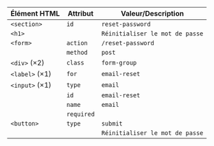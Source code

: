 

| Élément HTML               | Attribut             | Valeur/Description         |
|----------------------------|----------------------|----------------------------|
| `<section>`                | `id`                 | `reset-password`           |
| `<h1>`                     |                      | `Réinitialiser le mot de passe` |
| `<form>`                   | `action`             | `/reset-password`          |
|                            | `method`             | `post`                     |
| `<div>` (×2)               | `class`              | `form-group`               |
| `<label>` (×1)             | `for`                | `email-reset`              |
| `<input>` (×1)             | `type`               | `email`                    |
|                            | `id`                 | `email-reset`              |
|                            | `name`               | `email`                    |
|                            | `required`           |                            |
| `<button>`                 | `type`               | `submit`                   |
|                            |                      | `Réinitialiser le mot de passe` |

